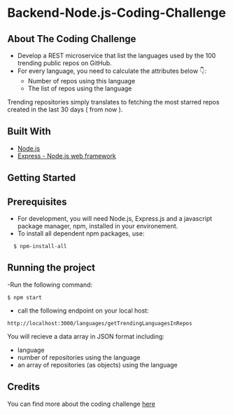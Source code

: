 # Backend-Node.js-Coding-Challenge

## About The Coding Challenge

- Develop a REST microservice that list the languages used by the 100 trending public repos on GitHub.
- For every language, you need to calculate the attributes below 👇:
    - Number of repos using this language
    - The list of repos using the language

Trending repositories simply translates to fetching the most starred repos created in the last 30 days ( from now ).

## Built With

* [Node.js](https://nodejs.org/en/)
* [Express - Node.js web framework](https://expressjs.com/)


## Getting Started

## Prerequisites

- For development, you will need Node.js, Express.js and a javascript package manager, npm, installed in your environement.
- To install all dependent npm packages, use:
```
  $ npm-install-all
```

## Running the project

-Run the following command:

 ```
$ npm start
```
- call the following endpoint on your local host:

```
http://localhost:3000/languages/getTrendingLanguagesInRepos
```

You will recieve a data array in JSON format including:

- language
- number of repositories using the language
- an array of repositories (as objects) using the language


## Credits

You can find more about the coding challenge [here](https://github.com/gemography/backend-coding-challenge/blob/master/README.md)
